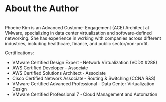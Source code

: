 # About the Author


<br>
Phoebe Kim is an Advanced Customer Engagement (ACE) Architect at VMware, specializing in data center virtualization 
and software-defined networking. She has experience in working with companies across different industries, including healthcare, finance, and public sector/non-profit. 


Certifications:
* VMware Certified Design Expert - Network Virtualization (VCDX #288)
* AWS Certified Developer - Associate
* AWS Certified Solutions Architect - Associate
* Cisco Certified Network Associate - Routing & Switching (CCNA R&S)
* VMware Certified Advanced Professional - Data Center Virtualization Design
* VMware Certified Professional 7 - Cloud Management and Automation 
